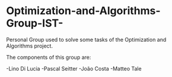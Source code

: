 # Optimization-and-Algorithms-Group-IST-
Personal Group used to solve some tasks of the Optimization and Algorithms project.

The components of this group are:

-Lino Di Lucia
-Pascal Seitter
-João Costa
-Matteo Tale
